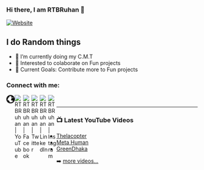 ### Hi there, I am RTBRuhan 👋

[![Website](https://img.shields.io/website?label=RTBRuhan&style=for-the-badge&url=https%3A%2F%2Fabout.me/RTBRuhan)](https://about.me/RTBRuhan)

## I do Random things

- 🌱 I’m currently doing my C.M.T
- 👯 Interested to colaborate on Fun projects
- 🥅 Current Goals: Contribute more to Fun projects

### Connect with me:

[<img align="left" alt="RTBRuhan.com" width="22px" src="https://raw.githubusercontent.com/iconic/open-iconic/master/svg/globe.svg" />][website]
[<img align="left" alt="RTBRuhan | YouTube" width="22px" src="https://cdn.jsdelivr.net/npm/simple-icons@v3/icons/youtube.svg" />][youtube]
[<img align="left" alt="RTBRuhan | Facebook" width="22px" src="https://cdn.jsdelivr.net/npm/simple-icons@v3/icons/facebook.svg" />][facebook]
[<img align="left" alt="RTBRuhan | Twitter" width="22px" src="https://cdn.jsdelivr.net/npm/simple-icons@v3/icons/twitter.svg" />][twitter]
[<img align="left" alt="RTBRuhan | LinkedIn" width="22px" src="https://cdn.jsdelivr.net/npm/simple-icons@v3/icons/linkedin.svg" />][linkedin]
[<img align="left" alt="RTBRuhan | Instagram" width="22px" src="https://cdn.jsdelivr.net/npm/simple-icons@v3/icons/instagram.svg" />][instagram]

<br />

---

### 📺 Latest YouTube Videos

<!-- YOUTUBE:START -->
- [Thelacopter](https://youtu.be/b91ej-7F4Oo)
- [Meta Human](https://youtu.be/iy2WuU3i440)
- [GreenDhaka](https://youtu.be/hCrlQMdwiRk)
<!-- YOUTUBE:END -->

➡️ [more videos...](https://youtube.com/RTBRuhan)

[website]: https://about.me/RTBRuhan
[course]: http://vsCodeHero.com
[facebook]: https://facebook.com/RTBRuhan
[twitter]: https://twitter.com/RTBRuhan
[youtube]: https://youtube.com/RTBRuhan
[instagram]: https://instagram.com/RTBRuhan
[linkedin]: https://linkedin.com/in/RTBRuhan

